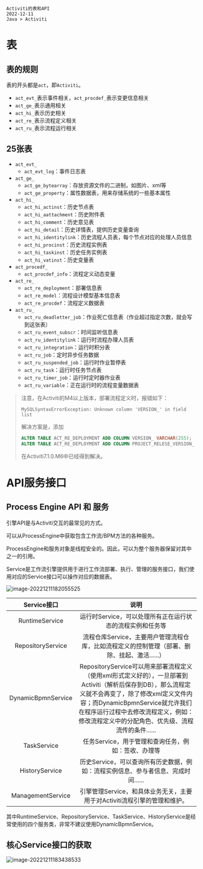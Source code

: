 ```text
Activiti的表和API
2022-12-11
Java > Activiti
```

# 表

## 表的规则

表的开头都是`act`，即`Activiti`。

- `act_evt_`表示事件相关，`act_procdef_`表示变更信息相关
- `act_ge_`表示通用相关
- `act_hi_`表示历史相关
- `act_re_`表示流程定义相关
- `act_ru_`表示流程运行相关

## 25张表

- `act_evt_`
  - `act_evt_log`：事件日志表
- `act_ge_`
  - `act_ge_bytearray`：存放资源文件的二进制，如图片、xml等
  - `act_ge_property`：属性数据表，用来存储系统的一些基本属性
- `act_hi_`
  - `act_hi_actinst`：历史节点表
  - `act_hi_aattachment`：历史附件表
  - `act_hi_comment`：历史意见表
  - `act_hi_detail`：历史详情表，提供历史变量查询
  - `act_hi_identitylink`：历史流程人员表，每个节点对应的处理人员信息
  - `act_hi_procinst`：历史流程实例表
  - `act_hi_taskinst`：历史任务实例表
  - `act_hi_vatinst`：历史变量表
- `act_procedf_`
  - `act_procdef_info`：流程定义动态变量
- `act_re_`
  - `act_re_deployment`：部署信息表
  - `act_re_model`：流程设计模型基本信息表
  - `act_re_procdef`：流程定义数据表
- `act_ru_`
  - `act_ru_deadletter_job`：作业死亡信息表（作业超过指定次数，就会写到这张表）
  - `act_ru_event_subscr`：时间监听信息表
  - `act_ru_identitylink`：运行时流程办理人员表
  - `act_ru_integration`：运行时积分表
  - `act_ru_job`：定时异步任务数据
  - `act_ru_suspended_job`：运行时作业暂停表
  - `act_ru_task`：运行时任务节点表
  - `act_ru_timer_job`：运行时定时器作业表
  - `act_ru_variable`：正在运行时的流程变量数据表

> 注意，在Activiti的M4以上版本，部署流程定义时，报错如下：
>
> `MySQLSyntaxErrorException: Unknown column 'VERSION_' in field list`
>
> 解决方案是，添加
>
> ```sql
> ALTER TABLE ACT_RE_DEPLOYMENT ADD COLUMN VERSION_ VARCHAR(255);
> ALTER TABLE ACT_RE_DEPLOYMENT ADD COLUMN PROJECT_RELESE_VERSION_ VARCHAR(255);
> ```
>
> 在Activiti7.1.0.M6中已经得到解决。

# API服务接口

## Process Engine API 和 服务

引擎API是与Activiti交互的最常见的方式。

可以从ProcessEngine中获取包含工作流/BPM方法的各种服务。

ProcessEngine和服务对象是线程安全的。因此，可以为整个服务器保留对其中之一的引用。

Service是工作流引擎提供用于进行工作流部署、执行、管理的服务接口，我们使用对应的Service接口可以操作对应的数据表。

![image-20221211182055525](https://picgo.kwcoder.club/202208/202212111820859.png)

|    Service接口     |                             说明                             |
| :----------------: | :----------------------------------------------------------: |
|   RuntimeService   |  运行时Service，可以处理所有正在运行状态的流程实例和任务等   |
| RepositoryService  | 流程仓库Service，主要用户管理流程仓库，比如流程定义的控制管理（部署、删除、挂起、激活......） |
| DynamicBpmnService | RepositoryService可以用来部署流程定义（使用xml形式定义好的），一旦部署到Activiti（解析后保存到DB），那么流程定义就不会再变了，除了修改xml定义文件内容；而DynamicBpmnService就允许我们在程序运行过程中去修改流程定义，例如：修改流程定义中的分配角色、优先级、流程流传的条件...... |
|    TaskService     |     任务Service，用于管理和查询任务，例如：签收、办理等      |
|   HistoryService   | 历史Service，可以查询所有历史数据，例如：流程实例信息、参与者信息、完成时间...... |
| ManagementService  | 引擎管理Service，和具体业务无关，主要用于对Activiti流程引擎的管理和维护。 |

其中RuntimeService、RepositoryService、TaskService、HistoryService是经常使用的四个服务类，非常不建议使用DynamicBpmnService。

## 核心Service接口的获取

![image-20221211183438533](https://picgo.kwcoder.club/202208/202212111834596.png)







